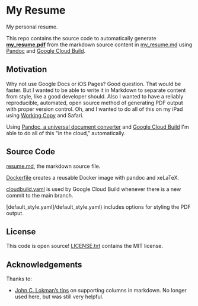 # My Resume
My personal resume. 

This repo contains the source code to automatically generate **[my_resume.pdf](https://github.com/samhiatt/my_resume/blob/release/dist/my_resume.pdf)** from the markdown source content in [my_resume.md](/my_resume.md) using [Pandoc](https://pandoc.org) and [Google Cloud Build](https://cloud.google.com/build). 


## Motivation
Why not use Google Docs or iOS Pages? Good question. That would be faster. But I wanted to be able to write it in Markdown to separate content from style, like a good developer should. Also I wanted to have a reliably reproducible, automated, open source method of generating PDF output with proper version control. Oh, and I wanted to do all of this on my iPad using [Working Copy](https://apps.apple.com/us/app/working-copy-git-client/id896694807) and Safari. 

Using [Pandoc, a universal document converter](https://pandoc.org) and [Google Cloud Build](https://cloud.google.com/build) I'm able to do all of this "in the cloud," automatically.


## Source Code

[resume.md](/resume.md), the markdown source file. 

[Dockerfile](/Dockerfile) creates a reusable Docker image with pandoc and xeLaTeX.

[cloudbuild.yaml](/cloudbuild.yaml) is used by Google Cloud Build whenever there is a new commit to the main branch. 

[default_style.yaml]/default_style.yaml) includes options for styling the PDF output.


## License
This code is open source! [LICENSE.txt](LICENSE.txt) contains the MIT license.


## Acknowledgements
Thanks to:  
* [John C. Lokman’s tips](https://levelup.gitconnected.com/use-columns-adjust-margins-and-do-more-in-markdown-with-these-simple-pandoc-commands-adb4c19f9f35) on supporting columns in markdown. No longer used here, but was still very helpful.